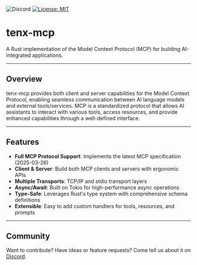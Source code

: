 ![Discord](https://img.shields.io/discord/1381424110831145070?style=flat-square&logo=rust&link=https%3A%2F%2Fdiscord.gg%2FfHmRmuBDxF)
[![License: MIT](https://img.shields.io/badge/License-MIT-yellow.svg)](https://opensource.org/licenses/MIT)

# tenx-mcp

A Rust implementation of the Model Context Protocol (MCP) for building AI-integrated applications.

---

## Overview

tenx-mcp provides both client and server capabilities for the Model Context
Protocol, enabling seamless communication between AI language models and
external tools/services. MCP is a standardized protocol that allows AI
assistants to interact with various tools, access resources, and provide
enhanced capabilities through a well-defined interface.

---

## Features

- **Full MCP Protocol Support**: Implements the latest MCP specification (2025-03-26)
- **Client & Server**: Build both MCP clients and servers with ergonomic APIs
- **Multiple Transports**: TCP/IP and stdio transport layers
- **Async/Await**: Built on Tokio for high-performance async operations
- **Type-Safe**: Leverages Rust's type system with comprehensive schema definitions
- **Extensible**: Easy to add custom handlers for tools, resources, and prompts

---

## Community

Want to contribute? Have ideas or feature requests? Come tell us about it on
[Discord](https://discord.gg/fHmRmuBDxF). 


